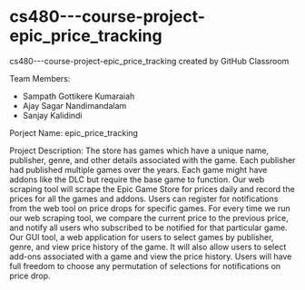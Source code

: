 # cs480---course-project-epic_price_tracking
cs480---course-project-epic_price_tracking created by GitHub Classroom

Team Members:
- Sampath Gottikere Kumaraiah
- Ajay Sagar Nandimandalam
- Sanjay Kalidindi


Porject Name: epic_price_tracking

Project Description:
The store has games which have a unique name, publisher, genre, and other details associated with the game. Each publisher had published multiple games over the years. Each game might have addons like the DLC but require the base game to function. Our web scraping tool will scrape the Epic Game Store for prices daily and record the prices for all the games and addons. Users can register for notifications from the web tool on price drops for specific games. For every time we run our web scraping tool, we compare the current price to the previous price, and notify all users who subscribed to be notified for that particular game.
Our GUI tool, a web application for users to select games by publisher, genre, and view price history of the game. It will also allow users to select add-ons associated with a game and view the price history. Users will have full freedom to choose any permutation of selections for notifications on price drop.
